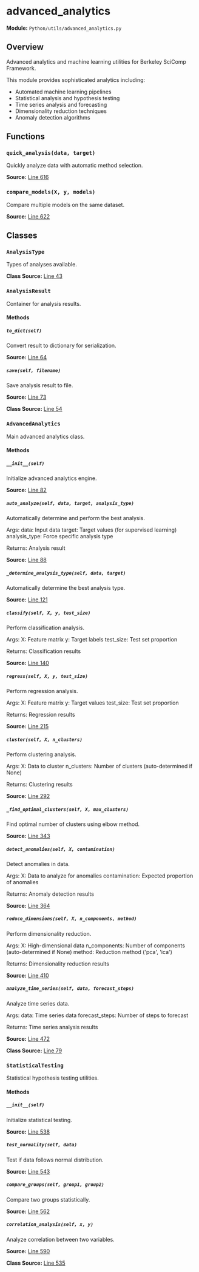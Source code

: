 # advanced_analytics

**Module:** `Python/utils/advanced_analytics.py`

## Overview

Advanced analytics and machine learning utilities for Berkeley SciComp Framework.

This module provides sophisticated analytics including:
- Automated machine learning pipelines
- Statistical analysis and hypothesis testing
- Time series analysis and forecasting
- Dimensionality reduction techniques
- Anomaly detection algorithms

## Functions

### `quick_analysis(data, target)`

Quickly analyze data with automatic method selection.

**Source:** [Line 616](Python/utils/advanced_analytics.py#L616)

### `compare_models(X, y, models)`

Compare multiple models on the same dataset.

**Source:** [Line 622](Python/utils/advanced_analytics.py#L622)

## Classes

### `AnalysisType`

Types of analyses available.

**Class Source:** [Line 43](Python/utils/advanced_analytics.py#L43)

### `AnalysisResult`

Container for analysis results.

#### Methods

##### `to_dict(self)`

Convert result to dictionary for serialization.

**Source:** [Line 64](Python/utils/advanced_analytics.py#L64)

##### `save(self, filename)`

Save analysis result to file.

**Source:** [Line 73](Python/utils/advanced_analytics.py#L73)

**Class Source:** [Line 54](Python/utils/advanced_analytics.py#L54)

### `AdvancedAnalytics`

Main advanced analytics class.

#### Methods

##### `__init__(self)`

Initialize advanced analytics engine.

**Source:** [Line 82](Python/utils/advanced_analytics.py#L82)

##### `auto_analyze(self, data, target, analysis_type)`

Automatically determine and perform the best analysis.

Args:
data: Input data
target: Target values (for supervised learning)
analysis_type: Force specific analysis type

Returns:
Analysis result

**Source:** [Line 88](Python/utils/advanced_analytics.py#L88)

##### `_determine_analysis_type(self, data, target)`

Automatically determine the best analysis type.

**Source:** [Line 121](Python/utils/advanced_analytics.py#L121)

##### `classify(self, X, y, test_size)`

Perform classification analysis.

Args:
X: Feature matrix
y: Target labels
test_size: Test set proportion

Returns:
Classification results

**Source:** [Line 140](Python/utils/advanced_analytics.py#L140)

##### `regress(self, X, y, test_size)`

Perform regression analysis.

Args:
X: Feature matrix
y: Target values
test_size: Test set proportion

Returns:
Regression results

**Source:** [Line 215](Python/utils/advanced_analytics.py#L215)

##### `cluster(self, X, n_clusters)`

Perform clustering analysis.

Args:
X: Data to cluster
n_clusters: Number of clusters (auto-determined if None)

Returns:
Clustering results

**Source:** [Line 292](Python/utils/advanced_analytics.py#L292)

##### `_find_optimal_clusters(self, X, max_clusters)`

Find optimal number of clusters using elbow method.

**Source:** [Line 343](Python/utils/advanced_analytics.py#L343)

##### `detect_anomalies(self, X, contamination)`

Detect anomalies in data.

Args:
X: Data to analyze for anomalies
contamination: Expected proportion of anomalies

Returns:
Anomaly detection results

**Source:** [Line 364](Python/utils/advanced_analytics.py#L364)

##### `reduce_dimensions(self, X, n_components, method)`

Perform dimensionality reduction.

Args:
X: High-dimensional data
n_components: Number of components (auto-determined if None)
method: Reduction method ('pca', 'ica')

Returns:
Dimensionality reduction results

**Source:** [Line 410](Python/utils/advanced_analytics.py#L410)

##### `analyze_time_series(self, data, forecast_steps)`

Analyze time series data.

Args:
data: Time series data
forecast_steps: Number of steps to forecast

Returns:
Time series analysis results

**Source:** [Line 472](Python/utils/advanced_analytics.py#L472)

**Class Source:** [Line 79](Python/utils/advanced_analytics.py#L79)

### `StatisticalTesting`

Statistical hypothesis testing utilities.

#### Methods

##### `__init__(self)`

Initialize statistical testing.

**Source:** [Line 538](Python/utils/advanced_analytics.py#L538)

##### `test_normality(self, data)`

Test if data follows normal distribution.

**Source:** [Line 543](Python/utils/advanced_analytics.py#L543)

##### `compare_groups(self, group1, group2)`

Compare two groups statistically.

**Source:** [Line 562](Python/utils/advanced_analytics.py#L562)

##### `correlation_analysis(self, x, y)`

Analyze correlation between two variables.

**Source:** [Line 590](Python/utils/advanced_analytics.py#L590)

**Class Source:** [Line 535](Python/utils/advanced_analytics.py#L535)
